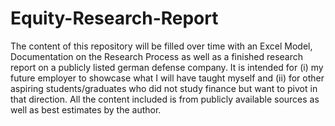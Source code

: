 # Equity-Research-Report
The content of this repository will be filled over time with an Excel Model, Documentation on the Research Process as well as a finished research report on a publicly listed german defense company. It is intended for (i) my future employer to showcase what I will have taught myself and (ii) for other aspiring students/graduates who did not study finance but want to pivot in that direction. All the content included is from publicly available sources as well as best estimates by the author. 
